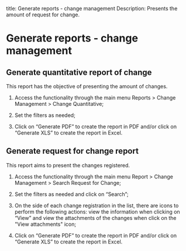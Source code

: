title: Generate reports - change management
Description: Presents the amount of request for change.
# Generate reports - change management


Generate quantitative report of change
------------------------------------------

This report has the objective of presenting the amount of changes.

1.  Access the functionality through the main menu Reports \> Change Management
    \> Change Quantitative;

2.  Set the filters as needed;

3.  Click on “Generate PDF” to create the report in PDF and/or click on
    “Generate XLS” to create the report in Excel.

Generate request for change report
--------------------------------------

This report aims to present the changes registered.

1.  Access the functionality through the main menu Report \> Change Management
    \> Search Request for Change;

2.  Set the filters as needed and click on “Search”;

3.  On the side of each change registration in the list, there are
    icons to perform the following actions: view the information when clicking
    on “View” and view the attachments of the changes when click on
    the "View attachments" icon;

4.  Click on “Generate PDF” to create the report in PDF and/or click on
    “Generate XLS” to create the report in Excel.

<!-- !!! tip "About"

    <b>Product/Version:</b> CITSmart | 9.00 &nbsp;&nbsp;
    <b>Updated:</b>01/04/2019 – Anna Martins
